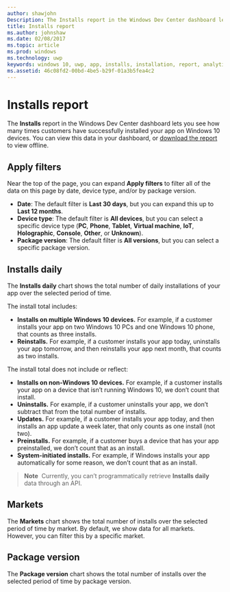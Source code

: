 ---author: shawjohn
Description: The Installs report in the Windows Dev Center dashboard lets you see how many times your app has been successfully installed on Windows 10 devices.
title: Installs report
ms.author: johnshaw
ms.date: 02/08/2017
ms.topic: article
ms.prod: windows
ms.technology: uwp
keywords: windows 10, uwp, app, installs, installation, report, analytics
ms.assetid: 46c08fd2-00bd-4be5-b29f-01a3b5fea4c2
---# Installs reportThe **Installs** report in the Windows Dev Center dashboard lets you see how many times customers have successfully installed your app on Windows 10 devices. You can view this data in your dashboard, or [download the report](download-analytic-reports.md) to view offline.## Apply filtersNear the top of the page, you can expand **Apply filters** to filter all of the data on this page by date, device type, and/or by package version.-   **Date**: The default filter is **Last 30 days**, but you can expand this up to **Last 12 months**.-   **Device type**: The default filter is **All devices**, but you can select a specific device type (**PC**, **Phone**, **Tablet**, **Virtual machine**, **IoT**, **Holographic**, **Console**, **Other**, or **Unknown**).-   **Package version**: The default filter is **All versions**, but you can select a specific package version.## Installs dailyThe **Installs daily** chart shows the total number of daily installations of your app over the selected period of time.The install total includes:-   **Installs on multiple Windows 10 devices.** For example, if a customer installs your app on two Windows 10 PCs and one Windows 10 phone, that counts as three installs.-   **Reinstalls.** For example, if a customer installs your app today, uninstalls your app tomorrow, and then reinstalls your app next month, that counts as two installs.The install total does not include or reflect:-   **Installs on non-Windows 10 devices.** For example, if a customer installs your app on a device that isn’t running Windows 10, we don’t count that install.-   **Uninstalls.** For example, if a customer uninstalls your app, we don’t subtract that from the total number of installs.-   **Updates.** For example, if a customer installs your app today, and then installs an app update a week later, that only counts as one install (not two).-   **Preinstalls.** For example, if a customer buys a device that has your app preinstalled, we don’t count that as an install.-   **System-initiated installs.** For example, if Windows installs your app automatically for some reason, we don’t count that as an install.> **Note**  Currently, you can’t programmatically retrieve **Installs daily** data through an API.## MarketsThe **Markets** chart shows the total number of installs over the selected period of time by market. By default, we show data for all markets. However, you can filter this by a specific market.## Package versionThe **Package version** chart shows the total number of installs over the selected period of time by package version.  